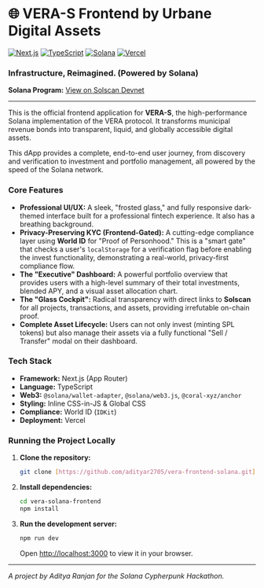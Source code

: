 # 🌐 VERA-S Frontend by Urbane Digital Assets

[![Next.js](https://img.shields.io/badge/Next.js-000000?style=for-the-badge&logo=nextdotjs&logoColor=white)](https://nextjs.org/)
[![TypeScript](https://img.shields.io/badge/TypeScript-3178C6?style=for-the-badge&logo=typescript&logoColor=white)](https://www.typescriptlang.org/)
[![Solana](https://img.shields.io/badge/Solana-9945FF?style=for-the-badge&logo=solana&logoColor=white)](https://solana.com/)
[![Vercel](https://img.shields.io/badge/Vercel-000000?style=for-the-badge&logo=vercel&logoColor=white)](https://vercel.com)

### Infrastructure, Reimagined. (Powered by Solana)

**Solana Program:** [View on Solscan Devnet](https://solscan.io/account/72wg7oHFnghg21VrKqLTFrMvr9BnfHTopAZsX2XyZe8?cluster=devnet)

---

This is the official frontend application for **VERA-S**, the high-performance Solana implementation of the VERA protocol. It transforms municipal revenue bonds into transparent, liquid, and globally accessible digital assets.

This dApp provides a complete, end-to-end user journey, from discovery and verification to investment and portfolio management, all powered by the speed of the Solana network.

### **Core Features**

-   **Professional UI/UX:** A sleek, "frosted glass," and fully responsive dark-themed interface built for a professional fintech experience. It also has a breathing background.
-   **Privacy-Preserving KYC (Frontend-Gated):** A cutting-edge compliance layer using **World ID** for "Proof of Personhood." This is a "smart gate" that checks a user's `localStorage` for a verification flag before enabling the invest functionality, demonstrating a real-world, privacy-first compliance flow.
-   **The "Executive" Dashboard:** A powerful portfolio overview that provides users with a high-level summary of their total investments, blended APY, and a visual asset allocation chart.
-   **The "Glass Cockpit":** Radical transparency with direct links to **Solscan** for all projects, transactions, and assets, providing irrefutable on-chain proof.
-   **Complete Asset Lifecycle:** Users can not only invest (minting SPL tokens) but also manage their assets via a fully functional "Sell / Transfer" modal on their dashboard.

### **Tech Stack**

-   **Framework:** Next.js (App Router)
-   **Language:** TypeScript
-   **Web3:** `@solana/wallet-adapter`, `@solana/web3.js`, `@coral-xyz/anchor`
-   **Styling:** Inline CSS-in-JS & Global CSS
-   **Compliance:** World ID (`IDKit`)
-   **Deployment:** Vercel

### **Running the Project Locally**

1.  **Clone the repository:**
    ```bash
    git clone [https://github.com/adityar2705/vera-frontend-solana.git](https://github.com/adityar2705/vera-solana-frontend.git)
    ```

2.  **Install dependencies:**
    ```bash
    cd vera-solana-frontend
    npm install
    ```

3.  **Run the development server:**
    ```bash
    npm run dev
    ```
    Open [http://localhost:3000](http://localhost:3000) to view it in your browser.

---
*A project by Aditya Ranjan for the Solana Cypherpunk Hackathon.*
